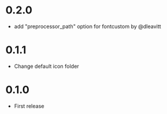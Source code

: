 # 0.2.0

- add "preprocessor_path" option for fontcustom by @dleavitt

# 0.1.1

- Change default icon folder

# 0.1.0

- First release
